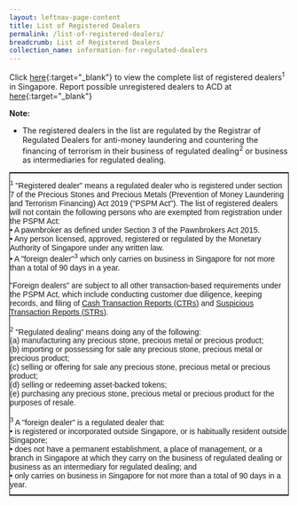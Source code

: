 ```yaml
---
layout: leftnav-page-content
title: List of Registered Dealers
permalink: /list-of-registered-dealers/
breadcrumb: List of Registered Dealers
collection_name: information-for-regulated-dealers
---
```


Click [here](/images/List%20of%20Registered%20Dealers.pdf){:target="_blank"} to view the complete list of registered dealers<sup>1</sup> in Singapore. Report possible unregistered dealers to ACD at [here](https://eservices.mlaw.gov.sg/enquiry/){:target="_blank"}

**Note:**

* The registered dealers in the list are regulated by the Registrar of Regulated Dealers for anti-money laundering and countering the financing of terrorism in their business of regulated dealing<sup>2</sup> or business as intermediaries for regulated dealing.

<style type="text/css">
.tg  {border-collapse:collapse;border-spacing:0;border-width:1px;border-style:solid;border-color:black;margin:0px auto;}
.tg td{font-family:Arial, sans-serif;font-size:14px;padding:10px 0px;border-style:solid;border-width:0px;overflow:hidden;word-break:normal;}
.tg th{font-family:Arial, sans-serif;font-size:14px;font-weight:normal;padding:10px 0px;border-style:solid;border-width:0px;overflow:hidden;word-break:normal;}
.tg .tg-0pky{border-color:inherit;text-align:left;vertical-align:top}
@media screen and (max-width: 767px) {.tg {width: auto !important;}.tg col {width: auto !important;}.tg-wrap {overflow-x: auto;-webkit-overflow-scrolling: touch;margin: auto 0px;}}</style>
<div class="tg-wrap"><table class="tg">
  <tr>
    <td class="tg-0pky"><sup>1</sup> "Registered dealer" means a regulated dealer who is registered under section 7 of the Precious Stones and Precious Metals (Prevention of Money Laundering and Terrorism Financing) Act 2019 ("PSPM Act"). The list of registered dealers will not contain the following persons who are exempted from registration under the PSPM Act:<br> • A pawnbroker as defined under Section 3 of the Pawnbrokers Act 2015.<br> • Any person licensed, approved, registered or regulated by the Monetary Authority of Singapore under any written law.<br> • A "foreign dealer"<sup>3</sup> which only carries on business in Singapore for not more than a total of 90 days in a year.<br><br>"Foreign dealers" are subject to all other transaction-based requirements under the PSPM Act, which include conducting customer due diligence, keeping records, and filing of <a href="https://www.police.gov.sg/advisories/crime/commercial-crimes/suspicious-transaction-reporting-office">Cash Transaction Reports (CTRs)</a> and <a href="https://www.police.gov.sg/advisories/crime/commercial-crimes/suspicious-transaction-reporting-office">Suspicious Transaction Reports (STRs)</a>.<br><br> <sup>2</sup> "Regulated dealing" means doing any of the following:<br> (a) manufacturing any precious stone, precious metal or precious product;<br> (b) importing or possessing for sale any precious stone, precious metal or precious product;<br> (c) selling or offering for sale any precious stone, precious metal or precious product;<br> (d) selling or redeeming asset-backed tokens;<br> (e) purchasing any precious stone, precious metal or precious product for the purposes of resale. <br><br> <sup>3</sup> A "foreign dealer" is a regulated dealer that:<br> • is registered or incorporated outside Singapore, or is habitually resident outside Singapore;<br> • does not have a permanent establishment, a place of management, or a branch in Singapore at which they carry on the business of regulated dealing or business as an intermediary for regulated dealing; and<br> • only carries on business in Singapore for not more than a total of 90 days in a year.<br></td>
  </tr>
</table></div>
